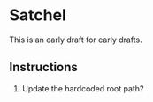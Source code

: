 ﻿# Satchel

This is an early draft for early drafts.

## Instructions

1. Update the hardcoded root path?